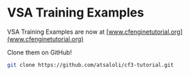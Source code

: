 # VSA Training Examples

VSA Training Examples are now at [www.cfenginetutorial.org](www.cfenginetutorial.org)

Clone them on GitHub!  

```bash
git clone https://github.com/atsaloli/cf3-tutorial.git
```
